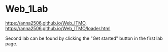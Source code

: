 # Web_1Lab
https://anna2506.github.io/Web_ITMO, https://anna2506.github.io/Web_ITMO/loader.html

Second lab can be found by clicking the "Get started" button in the first lab page.
